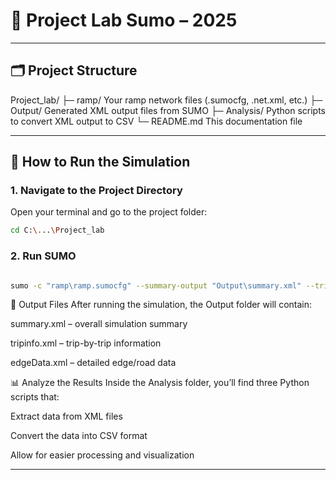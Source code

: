 # 🚗 Project Lab Sumo – 2025
---

## 🗂 Project Structure

Project_lab/
├─ ramp/       Your ramp network files (.sumocfg, .net.xml, etc.)
├─ Output/     Generated XML output files from SUMO
├─ Analysis/   Python scripts to convert XML output to CSV
└─ README.md   This documentation file

---

## 🚀 How to Run the Simulation

### 1. Navigate to the Project Directory
Open your terminal and go to the project folder:

```bash
cd C:\...\Project_lab
```
### 2. Run SUMO

```bash

sumo -c "ramp\ramp.sumocfg" --summary-output "Output\summary.xml" --tripinfo-output "Output\tripinfo.xml" --edgedata-output "Output\edgeData.xml"
```

📂 Output Files
After running the simulation, the Output folder will contain:

summary.xml – overall simulation summary

tripinfo.xml – trip-by-trip information

edgeData.xml – detailed edge/road data

📊 Analyze the Results
Inside the Analysis folder, you’ll find three Python scripts that:

Extract data from XML files

Convert the data into CSV format

Allow for easier processing and visualization

---
